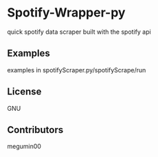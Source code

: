 # Spotify-Wrapper-py
quick spotify data scraper built with the spotify api

## Examples
examples in spotifyScraper.py/spotifyScrape/run

## License
GNU

## Contributors
megumin00
